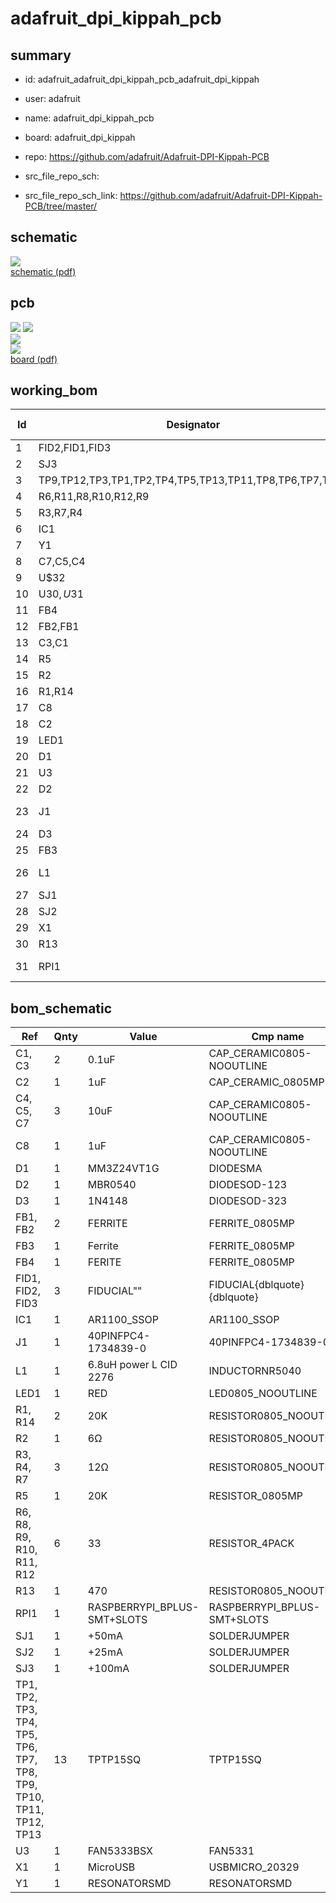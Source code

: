 # adafruit_dpi_kippah_pcb
 
## summary 
* id: adafruit_adafruit_dpi_kippah_pcb_adafruit_dpi_kippah
* user: adafruit
* name: adafruit_dpi_kippah_pcb
* board: adafruit_dpi_kippah
* repo: https://github.com/adafruit/Adafruit-DPI-Kippah-PCB



* src_file_repo_sch: 
* src_file_repo_sch_link: https://github.com/adafruit/Adafruit-DPI-Kippah-PCB/tree/master/

## schematic  
![](working_schematic_600.png)  
[schematic (pdf)](working_schematic.pdf)  

## pcb  
![](working_3d_600.png) 
![](working_3d_front_600.png)  
![](working_3d_back_600.png)  
![](working_600.png)  
[board (pdf)](working.pdf)  

## working_bom
| Id | Designator | Footprint | Quantity | Designation | Supplier and ref |  | None | 
| --- | --- | --- | --- | --- | --- | --- | --- | 
| 1 | FID2,FID1,FID3 | FIDUCIAL_1MM | 3 | FIDUCIAL" |  |  | [''] | 
| 2 | SJ3 | SOLDERJUMPER_ARROW_NOPASTE | 1 | +100mA |  |  | [''] | 
| 3 | TP9,TP12,TP3,TP1,TP2,TP4,TP5,TP13,TP11,TP8,TP6,TP7,TP10 | TP15SQ | 13 | TPTP15SQ |  |  | [''] | 
| 4 | R6,R11,R8,R10,R12,R9 | RESPACK_4X0603 | 6 | 33 |  |  | [''] | 
| 5 | R3,R7,R4 | 0805-NO | 3 | 12Ω |  |  | [''] | 
| 6 | IC1 | TSSOP20-5.3MMBODY | 1 | AR1100_SSOP |  |  | [''] | 
| 7 | Y1 | RESONATOR-SMD | 1 | 12MHz |  |  | [''] | 
| 8 | C7,C5,C4 | 0805-NO | 3 | 10uF |  |  | [''] | 
| 9 | U$32 | PCBFEAT-REV-040 | 1 |  |  |  | [''] | 
| 10 | U$30,U$31 | ADAFRUIT_TEXT_30MM | 2 |  |  |  | [''] | 
| 11 | FB4 | _0805MP | 1 | FERITE |  |  | [''] | 
| 12 | FB2,FB1 | _0805MP | 2 | FERRITE |  |  | [''] | 
| 13 | C3,C1 | 0805-NO | 2 | 0.1uF |  |  | [''] | 
| 14 | R5 | _0805MP | 1 | 20K |  |  | [''] | 
| 15 | R2 | 0805-NO | 1 | 6Ω |  |  | [''] | 
| 16 | R1,R14 | 0805-NO | 2 | 20K |  |  | [''] | 
| 17 | C8 | 0805-NO | 1 | 1uF |  |  | [''] | 
| 18 | C2 | _0805MP | 1 | 1uF |  |  | [''] | 
| 19 | LED1 | CHIPLED_0805_NOOUTLINE | 1 | RED |  |  | [''] | 
| 20 | D1 | SMADIODE | 1 | MM3Z24VT1G |  |  | [''] | 
| 21 | U3 | SOT23-5@1 | 1 | FAN5333BSX |  |  | [''] | 
| 22 | D2 | SOD-123 | 1 | MBR0540 |  |  | [''] | 
| 23 | J1 | 4-1734839-0 | 1 | 40PINFPCM4-1734839-0 |  |  | [''] | 
| 24 | D3 | SOD-323 | 1 | 1N4148 |  |  | [''] | 
| 25 | FB3 | _0805MP | 1 | Ferrite |  |  | [''] | 
| 26 | L1 | INDUCTOR_5X5MM_NR5040_NOTHERMALS | 1 | 6.8uH power L CID 2276 |  |  | [''] | 
| 27 | SJ1 | SOLDERJUMPER_ARROW_NOPASTE | 1 | +50mA |  |  | [''] | 
| 28 | SJ2 | SOLDERJUMPER_ARROW_NOPASTE | 1 | +25mA |  |  | [''] | 
| 29 | X1 | 4UCONN_20329 | 1 | MicroUSB |  |  | [''] | 
| 30 | R13 | 0805-NO | 1 | 470 |  |  | [''] | 
| 31 | RPI1 | PI_HAT_SMT_SLOTS | 1 | RASPBERRYPI_BPLUS-SMT+SLOTS |  |  | [''] | 


## bom_schematic
| Ref | Qnty | Value | Cmp name | Footprint | Description | Vendor | DNP | 
| --- | --- | --- | --- | --- | --- | --- | --- | 
| C1, C3 | 2 | 0.1uF | CAP_CERAMIC0805-NOOUTLINE | working:0805-NO |  |  |  | 
| C2 | 1 | 1uF | CAP_CERAMIC_0805MP | working:_0805MP |  |  |  | 
| C4, C5, C7 | 3 | 10uF | CAP_CERAMIC0805-NOOUTLINE | working:0805-NO |  |  |  | 
| C8 | 1 | 1uF | CAP_CERAMIC0805-NOOUTLINE | working:0805-NO |  |  |  | 
| D1 | 1 | MM3Z24VT1G | DIODESMA | working:SMADIODE |  |  |  | 
| D2 | 1 | MBR0540 | DIODESOD-123 | working:SOD-123 |  |  |  | 
| D3 | 1 | 1N4148 | DIODESOD-323 | working:SOD-323 |  |  |  | 
| FB1, FB2 | 2 | FERRITE | FERRITE_0805MP | working:_0805MP |  |  |  | 
| FB3 | 1 | Ferrite | FERRITE_0805MP | working:_0805MP |  |  |  | 
| FB4 | 1 | FERITE | FERRITE_0805MP | working:_0805MP |  |  |  | 
| FID1, FID2, FID3 | 3 | FIDUCIAL"" | FIDUCIAL{dblquote}{dblquote} | working:FIDUCIAL_1MM |  |  |  | 
| IC1 | 1 | AR1100_SSOP | AR1100_SSOP | working:TSSOP20-5.3MMBODY |  |  |  | 
| J1 | 1 | 40PINFPC4-1734839-0 | 40PINFPC4-1734839-0 | working:4-1734839-0 |  |  |  | 
| L1 | 1 | 6.8uH power L CID 2276 | INDUCTORNR5040 | working:INDUCTOR_5X5MM_NR5040_NOTHERMALS |  |  |  | 
| LED1 | 1 | RED | LED0805_NOOUTLINE | working:CHIPLED_0805_NOOUTLINE |  |  |  | 
| R1, R14 | 2 | 20K | RESISTOR0805_NOOUTLINE | working:0805-NO |  |  |  | 
| R2 | 1 | 6Ω | RESISTOR0805_NOOUTLINE | working:0805-NO |  |  |  | 
| R3, R4, R7 | 3 | 12Ω | RESISTOR0805_NOOUTLINE | working:0805-NO |  |  |  | 
| R5 | 1 | 20K | RESISTOR_0805MP | working:_0805MP |  |  |  | 
| R6, R8, R9, R10, R11, R12 | 6 | 33 | RESISTOR_4PACK | working:RESPACK_4X0603 |  |  |  | 
| R13 | 1 | 470 | RESISTOR0805_NOOUTLINE | working:0805-NO |  |  |  | 
| RPI1 | 1 | RASPBERRYPI_BPLUS-SMT+SLOTS | RASPBERRYPI_BPLUS-SMT+SLOTS | working:PI_HAT_SMT_SLOTS |  |  |  | 
| SJ1 | 1 | +50mA | SOLDERJUMPER | working:SOLDERJUMPER_ARROW_NOPASTE |  |  |  | 
| SJ2 | 1 | +25mA | SOLDERJUMPER | working:SOLDERJUMPER_ARROW_NOPASTE |  |  |  | 
| SJ3 | 1 | +100mA | SOLDERJUMPER | working:SOLDERJUMPER_ARROW_NOPASTE |  |  |  | 
| TP1, TP2, TP3, TP4, TP5, TP6, TP7, TP8, TP9, TP10, TP11, TP12, TP13 | 13 | TPTP15SQ | TPTP15SQ | working:TP15SQ |  |  |  | 
| U3 | 1 | FAN5333BSX | FAN5331 | working:SOT23-5@1 |  |  |  | 
| X1 | 1 | MicroUSB | USBMICRO_20329 | working:4UCONN_20329 |  |  |  | 
| Y1 | 1 | RESONATORSMD | RESONATORSMD | working:RESONATOR-SMD |  |  |  | 



